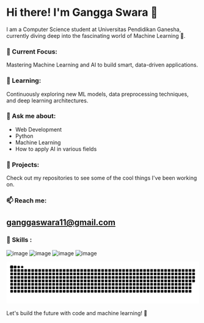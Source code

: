 # Hi there! I'm Gangga Swara 👋

I am a Computer Science student at Universitas Pendidikan Ganesha, currently diving deep into the fascinating world of Machine Learning 🤖.

### 🔭 Current Focus:

Mastering Machine Learning and AI to build smart, data-driven applications.

### 🌱 Learning:

Continuously exploring new ML models, data preprocessing techniques, and deep learning architectures.

### 💬 Ask me about:

- Web Development
- Python
- Machine Learning
- How to apply AI in various fields

### 📂 Projects:

Check out my repositories to see some of the cool things I've been working on.

### 📫 Reach me:

## ganggaswara11@gmail.com


### 🔱 Skills :

![image](https://img.shields.io/badge/HTML5-E34F26?style=for-the-badge&logo=html5&logoColor=white) ![image](https://img.shields.io/badge/CSS3-1572B6?style=for-the-badge&logo=css3&logoColor=white) ![image](https://img.shields.io/badge/JavaScript-323330?style=for-the-badge&logo=javascript&logoColor=F7DF1E) ![image](https://img.shields.io/badge/Python-FFD43B?style=for-the-badge&logo=python&logoColor=blue)


![GitHub Contribution Grid Snake](github-contribution-grid-snake-dark.svg)

Let's build the future with code and machine learning! 🚀

